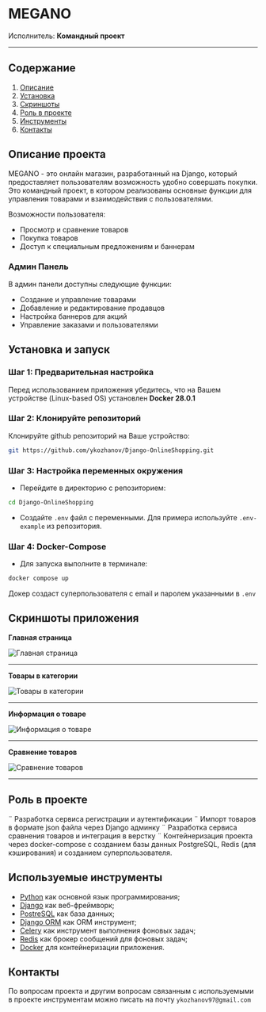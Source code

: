 # MEGANO
Исполнитель: **Командный проект**

-------------------------------------------------------------------------------------

## Содержание
1. [Описание](#описание-проекта)
2. [Установка](#установка-и-запуск)
3. [Скриншоты](#скриншоты-приложения)
4. [Роль в проекте](#роль-в-проекте)
5. [Инструменты](#используемые-инструменты)
6. [Контакты](#контакты)

## Описание проекта
MEGANO - это онлайн магазин, разработанный на Django, который предоставляет пользователям возможность удобно совершать покупки. 
Это командный проект, в котором реализованы основные функции для управления товарами и взаимодействия с пользователями.

Возможности пользователя:
- Просмотр и сравнение товаров
- Покупка товаров
- Доступ к специальным предложениям и баннерам

### Админ Панель
В админ панели доступны следующие функции:
- Создание и управление товарами
- Добавление и редактирование продавцов
- Настройка баннеров для акций
- Управление заказами и пользователями


## Установка и запуск
### Шаг 1: Предварительная настройка
Перед использованием приложения убедитесь, что на Вашем устройстве (Linux-based OS) установлен **Docker 28.0.1**

### Шаг 2: Клонируйте репозиторий
Клонируйте github репозиторий на Ваше устройство:
```bash
git https://github.com/ykozhanov/Django-OnlineShopping.git
```

### Шаг 3: Настройка переменных окружения
- Перейдите в директорию с репозиторием:
```bash
cd Django-OnlineShopping
```
- Создайте `.env` файл с переменными. Для примера используйте `.env-example` из репозитория.

### Шаг 4: Docker-Compose
- Для запуска выполните в терминале: 
```bash 
docker compose up
```
Докер создаст суперпользователя с email и паролем указанными в `.env`


## Скриншоты приложения
**Главная страница**

![Главная страница](screenshots/screenshot_1.png)
***

**Товары в категории**

![Товары в категории](screenshots/screenshot_2.png)
***

**Информация о товаре**

![Информация о товаре](screenshots/screenshot_3.png)
***

**Сравнение товаров**

![Сравнение товаров](screenshots/screenshot_4.png)
***


## Роль в проекте
¨	Разработка сервиса регистрации и аутентификации
¨	Импорт товаров в формате json файла через Django админку
¨	Разработка сервиса сравнения товаров и интеграция в верстку
¨	Контейнеризация проекта через docker-compose с созданием базы данных PostgreSQL, Redis (для кэширования) и созданием суперпользователя.


## Используемые инструменты
- [Python](https://www.python.org/) как основной язык программирования;
- [Django](https://www.djangoproject.com/) как веб-фреймворк;
- [PostreSQL](https://www.postgresql.org/) как база данных;
- [Django ORM](https://docs.djangoproject.com/en/5.1/topics/db/queries/) как ORM инструмент;
- [Celery](https://docs.celeryq.dev/) как инструмент выполнения фоновых задач;
- [Redis](https://github.com/redis/redis) как брокер сообщений для фоновых задач;
- [Docker](https://www.docker.com/) для контейнеризации приложения.


## Контакты
По вопросам проекта и другим вопросам связанным с используемыми в проекте инструментам 
можно писать на почту `ykozhanov97@gmail.com`
